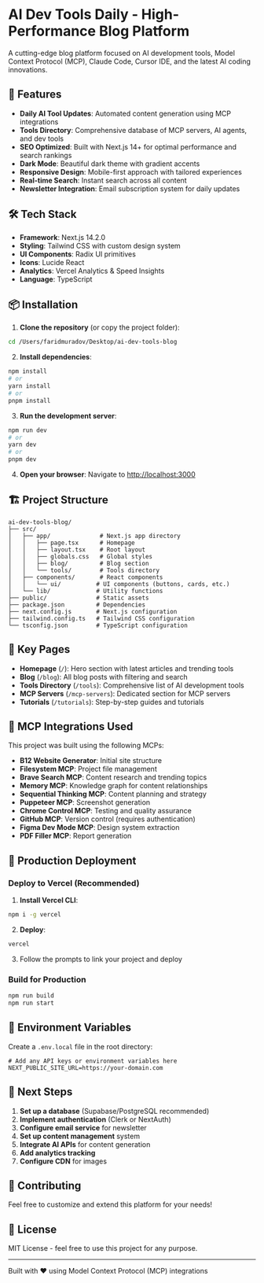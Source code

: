 # AI Dev Tools Daily - High-Performance Blog Platform

A cutting-edge blog platform focused on AI development tools, Model Context Protocol (MCP), Claude Code, Cursor IDE, and the latest AI coding innovations.

## 🚀 Features

- **Daily AI Tool Updates**: Automated content generation using MCP integrations
- **Tools Directory**: Comprehensive database of MCP servers, AI agents, and dev tools
- **SEO Optimized**: Built with Next.js 14+ for optimal performance and search rankings
- **Dark Mode**: Beautiful dark theme with gradient accents
- **Responsive Design**: Mobile-first approach with tailored experiences
- **Real-time Search**: Instant search across all content
- **Newsletter Integration**: Email subscription system for daily updates

## 🛠️ Tech Stack

- **Framework**: Next.js 14.2.0
- **Styling**: Tailwind CSS with custom design system
- **UI Components**: Radix UI primitives
- **Icons**: Lucide React
- **Analytics**: Vercel Analytics & Speed Insights
- **Language**: TypeScript

## 📦 Installation

1. **Clone the repository** (or copy the project folder):
```bash
cd /Users/faridmuradov/Desktop/ai-dev-tools-blog
```

2. **Install dependencies**:
```bash
npm install
# or
yarn install
# or
pnpm install
```

3. **Run the development server**:
```bash
npm run dev
# or
yarn dev
# or
pnpm dev
```

4. **Open your browser**:
Navigate to [http://localhost:3000](http://localhost:3000)

## 🏗️ Project Structure

```
ai-dev-tools-blog/
├── src/
│   ├── app/              # Next.js app directory
│   │   ├── page.tsx      # Homepage
│   │   ├── layout.tsx    # Root layout
│   │   ├── globals.css   # Global styles
│   │   ├── blog/         # Blog section
│   │   └── tools/        # Tools directory
│   ├── components/       # React components
│   │   └── ui/          # UI components (buttons, cards, etc.)
│   └── lib/             # Utility functions
├── public/              # Static assets
├── package.json         # Dependencies
├── next.config.js       # Next.js configuration
├── tailwind.config.ts   # Tailwind CSS configuration
└── tsconfig.json        # TypeScript configuration
```

## 🎨 Key Pages

- **Homepage** (`/`): Hero section with latest articles and trending tools
- **Blog** (`/blog`): All blog posts with filtering and search
- **Tools Directory** (`/tools`): Comprehensive list of AI development tools
- **MCP Servers** (`/mcp-servers`): Dedicated section for MCP servers
- **Tutorials** (`/tutorials`): Step-by-step guides and tutorials

## 🔧 MCP Integrations Used

This project was built using the following MCPs:

- **B12 Website Generator**: Initial site structure
- **Filesystem MCP**: Project file management
- **Brave Search MCP**: Content research and trending topics
- **Memory MCP**: Knowledge graph for content relationships
- **Sequential Thinking MCP**: Content planning and strategy
- **Puppeteer MCP**: Screenshot generation
- **Chrome Control MCP**: Testing and quality assurance
- **GitHub MCP**: Version control (requires authentication)
- **Figma Dev Mode MCP**: Design system extraction
- **PDF Filler MCP**: Report generation

## 🚀 Production Deployment

### Deploy to Vercel (Recommended)

1. **Install Vercel CLI**:
```bash
npm i -g vercel
```

2. **Deploy**:
```bash
vercel
```

3. Follow the prompts to link your project and deploy

### Build for Production

```bash
npm run build
npm run start
```

## 📝 Environment Variables

Create a `.env.local` file in the root directory:

```env
# Add any API keys or environment variables here
NEXT_PUBLIC_SITE_URL=https://your-domain.com
```

## 🎯 Next Steps

1. **Set up a database** (Supabase/PostgreSQL recommended)
2. **Implement authentication** (Clerk or NextAuth)
3. **Configure email service** for newsletter
4. **Set up content management** system
5. **Integrate AI APIs** for content generation
6. **Add analytics tracking**
7. **Configure CDN** for images

## 🤝 Contributing

Feel free to customize and extend this platform for your needs!

## 📄 License

MIT License - feel free to use this project for any purpose.

---

Built with ❤️ using Model Context Protocol (MCP) integrations

<!-- preview test -->
